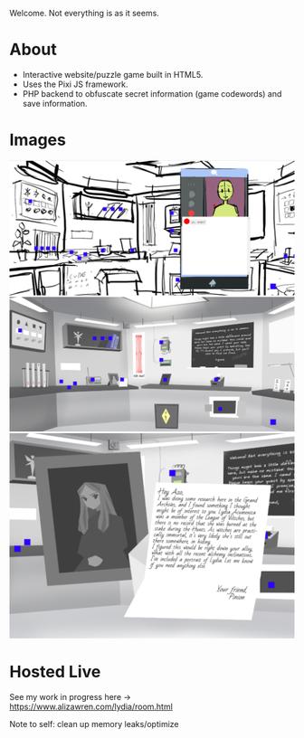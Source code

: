 Welcome. Not everything is as it seems.

# About #
* Interactive website/puzzle game built in HTML5.
* Uses the Pixi JS framework.
* PHP backend to obfuscate secret information (game codewords) and save information.

# Images #

![A room with various objects](/preview.png)
![A room with various objects](/preview2.png)
![A framed photo and a letter](/preview3.PNG)

# Hosted Live #
See my work in progress here -> https://www.alizawren.com/lydia/room.html

Note to self: clean up memory leaks/optimize
